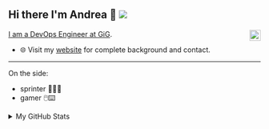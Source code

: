 ## Hi there I'm Andrea 👋 ![](https://komarev.com/ghpvc/?username=arogan178&abbreviated=true)

 <a href="https://www.linkedin.com/in/andrea-bugeja" target="_blank" rel="nofollow"><img align="right" alt="Andrea's Linkdein" width="22px" src="https://cdn.jsdelivr.net/npm/simple-icons@v3/icons/linkedin.svg" />

I am a DevOps Engineer at [GiG](https://www.gig.com/). 

- 🌐 Visit my [website](https://www.andreabugeja.me) for complete background and contact.
----
On the side: 
  - sprinter 🏃🏽‍♂️
  - gamer 🖱️⌨️

<details>
<summary>My GitHub Stats</summary>
<p align = "center">
  <img src = "https://github-readme-stats.vercel.app/api?username=arogan178&theme=dark&hide_border=false&count_private=true" width = 320>
  <img src = "https://github-readme-streak-stats.herokuapp.com?user=arogan178&theme=dark&hide_border=false&count_private=true" width = 350>
  <img src = "https://github-readme-stats.vercel.app/api/top-langs/?username=arogan178&layout=compact&theme=dark" width = 300>
</p>
</details>
